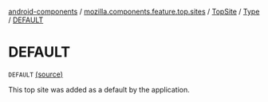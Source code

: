 [android-components](../../../index.md) / [mozilla.components.feature.top.sites](../../index.md) / [TopSite](../index.md) / [Type](index.md) / [DEFAULT](./-d-e-f-a-u-l-t.md)

# DEFAULT

`DEFAULT` [(source)](https://github.com/mozilla-mobile/android-components/blob/master/components/feature/top-sites/src/main/java/mozilla/components/feature/top/sites/TopSite.kt#L30)

This top site was added as a default by the application.

